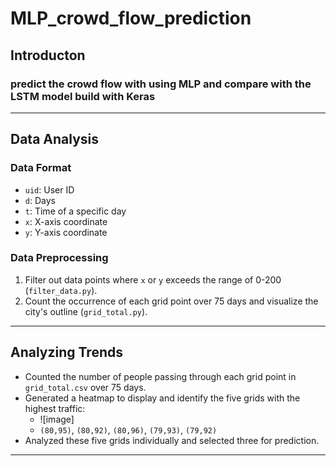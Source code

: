 # MLP_crowd_flow_prediction
## Introducton
### predict the crowd flow with using MLP and compare with the LSTM model build with Keras

---

## Data Analysis 

### Data Format
- `uid`: User ID
- `d`: Days
- `t`: Time of a specific day
- `x`: X-axis coordinate
- `y`: Y-axis coordinate

### Data Preprocessing
1. Filter out data points where `x` or `y` exceeds the range of 0-200 (`filter_data.py`).
2. Count the occurrence of each grid point over 75 days and visualize the city's outline (`grid_total.py`).

---

## Analyzing Trends
- Counted the number of people passing through each grid point in `grid_total.csv` over 75 days.
- Generated a heatmap to display and identify the five grids with the highest traffic:
  - ![image] 
  - `(80,95)`, `(80,92)`, `(80,96)`, `(79,93)`, `(79,92)`
- Analyzed these five grids individually and selected three for prediction.

---

